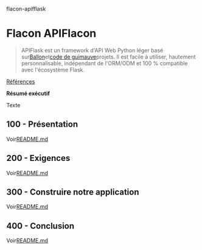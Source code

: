 flacon-apifflask

# Flacon APIFlacon

> APIFlask est un framework d'API Web Python léger basé sur[Ballon](https://github.com/pallets/flask)et[code de guimauve](https://github.com/marshmallow-code)projets. Il est facile à utiliser, hautement personnalisable, indépendant de l'ORM/ODM et 100 % compatible avec l'écosystème Flask.

[Références](./REFERENCES.md)

**Résumé exécutif**

Texte

## 100 - Présentation

Voir[README.md](./100/README.md)

## 200 - Exigences

Voir[README.md](./200/README.md)

## 300 - Construire notre application

Voir[README.md](./300/README.md)

## 400 - Conclusion

Voir[README.md](./400/README.md)

